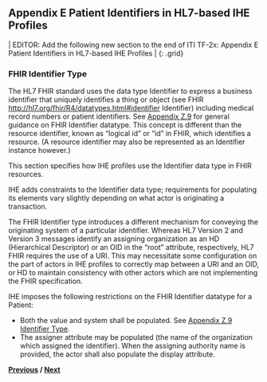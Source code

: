 ## Appendix E Patient Identifiers in HL7-based IHE Profiles


| EDITOR: Add the following new section to the end of ITI TF-2x: Appendix E Patient Identifiers in HL7-based IHE Profiles |
{: .grid}

### FHIR Identifier Type

The HL7 FHIR standard uses the data type Identifier to express a business identifier that uniquely identifies a thing or object (see FHIR http://hl7.org/fhir/R4/datatypes.html#identifier Identifier) including medical record numbers or patient identifiers. See [Appendix Z.9](appendix_z.html#fhir-data-types) for general guidance on FHIR Identifier datatype. This concept is different than the resource identifier, known as “logical id” or “id” in FHIR, which identifies a resource. (A resource identifier may also be represented as an Identifier instance however.) 

This section specifies how IHE profiles use the Identifier data type in FHIR resources. 

IHE adds constraints to the Identifier data type; requirements for populating its elements vary slightly depending on what actor is originating a transaction. 

The FHIR Identifier type introduces a different mechanism for conveying the originating system of a particular identifier. Whereas HL7 Version 2 and Version 3 messages identify an assigning organization as an HD (Hierarchical Descriptor) or an OID in the “root” attribute, respectively, HL7 FHIR requires the use of a URI. This may necessitate some configuration on the part of actors in IHE profiles to correctly map between a URI and an OID, or HD to maintain consistency with other actors which are not implementing the FHIR specification. 

IHE imposes the following restrictions on the FHIR Identifier datatype for a Patient:
* Both the value and system shall be populated. See [Appendix Z.9 Identifier Type](appendix_z.html#identifier-type).
* The assigner attribute may be populated (the name of the organization which assigned the identifier). When the assigning authority name is provided, the actor shall also populate the display attribute.


**[Previous](32_fhir_maps.html) /  [Next](appendix_z.html)**

